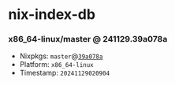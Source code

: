 # nix-index-db
### x86_64-linux/master @ 241129.39a078a
- Nixpkgs: `master`@[`39a078a`](https://github.com/NixOS/nixpkgs/commit/39a078a3ef580c6fff40ef8d7651ddd7c2fcc39c)
- Platform: `x86_64-linux`
- Timestamp: `20241129020904`

